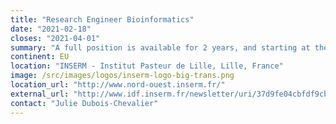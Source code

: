 ```yaml
---
title: "Research Engineer Bioinformatics"
date: "2021-02-18"
closes: "2021-04-01"
summary: "A full position is available for 2 years, and starting at the earliest timepoint possible. This includes working with and running training on the internal Galaxy instance."
continent: EU
location: "INSERM - Institut Pasteur de Lille, Lille, France"
image: /src/images/logos/inserm-logo-big-trans.png
location_url: "http://www.nord-ouest.inserm.fr/"
external_url: "http://www.idf.inserm.fr/newsletter/uri/37d9fe04cbfdf9cbfef9fbf801d306ce0909ced40007feffd5d006f9fe28cd31fd050302d504ffd5fe2eff00fdd003d20234d3d30034fefed4d106fb012bcd3001d503fdd033fe0202fefffbfdd503cd0703d3d20004fefcd5d105fefd2dd130010503fdd401fa02022f00fcfdd104cf0703cf000005fd04d4cf05010100d10002d103fed033fbd0fff9fcf9facd02020601d3d30035fd04d40105ff012dd2fd010302fcd501fed702fc00f9fdd104cf0604d3cb0101fdfed4d405fe012cd10201d80230d402fed303fb"
contact: "Julie Dubois-Chevalier"
---
```

